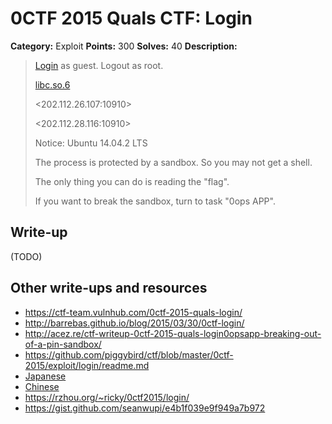 # 0CTF 2015 Quals CTF: Login

**Category:** Exploit
**Points:** 300
**Solves:** 40
**Description:** 

> [Login](login) as guest. Logout as root.
>
> [libc.so.6](libc.so.6_1)
>
> <202.112.26.107:10910>
>
> <202.112.28.116:10910>
> 
> Notice: Ubuntu 14.04.2 LTS
>
> The process is protected by a sandbox. So you may not get a shell.
>
> The only thing you can do is reading the "flag".
>
> If you want to break the sandbox, turn to task "0ops APP".

## Write-up

(TODO)

## Other write-ups and resources

* <https://ctf-team.vulnhub.com/0ctf-2015-quals-login/>
* <http://barrebas.github.io/blog/2015/03/30/0ctf-login/>
* <http://acez.re/ctf-writeup-0ctf-2015-quals-login0opsapp-breaking-out-of-a-pin-sandbox/>
* <https://github.com/piggybird/ctf/blob/master/0ctf-2015/exploit/login/readme.md>
* [Japanese](http://charo-it.hatenablog.jp/entry/2015/03/30/115622)
* [Chinese](http://ddaa.tw/0ctf_exploit_300_login.html)
* <https://rzhou.org/~ricky/0ctf2015/login/>
* <https://gist.github.com/seanwupi/e4b1f039e9f949a7b972>